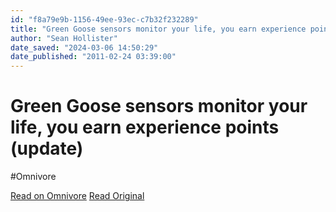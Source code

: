 ```yaml
---
id: "f8a79e9b-1156-49ee-93ec-c7b32f232289"
title: "Green Goose sensors monitor your life, you earn experience points (update)"
author: "Sean Hollister"
date_saved: "2024-03-06 14:50:29"
date_published: "2011-02-24 03:39:00"
---
```


# Green Goose sensors monitor your life, you earn experience points (update)
#Omnivore

[Read on Omnivore](https://omnivore.app/me/green-goose-sensors-monitor-your-life-you-earn-experience-points-18e143e94b6)
[Read Original](https://www.engadget.com/2011-02-23-green-goose-sensors-monitor-your-life-you-earn-experience-point.html)


